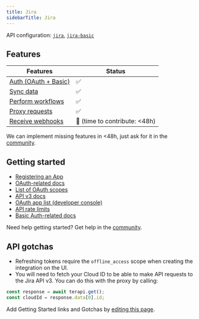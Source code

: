 ```yaml
---
title: Jira
sidebarTitle: Jira
---
```


API configuration: [`jira`](https://terapi.dev/providers.yaml), [`jira-basic`](https://terapi.dev/providers.yaml)

## Features

| Features | Status |
| - | - |
| [Auth (OAuth + Basic)](/integrate/guides/authorize-an-api) | ✅ |
| [Sync data](https://terapi.gitbook.io/terapi-api-explorer/integrate/guides/sync-data-from-an-api) | ✅ |
| [Perform workflows](https://terapi.gitbook.io/terapi-api-explorer/integrate/guides/perform-workflows-with-an-api) | ✅ |
| [Proxy requests](https://terapi.gitbook.io/terapi-api-explorer/integrate/guides/proxy-requests-to-an-api) | ✅ |
| [Receive webhooks](https://terapi.gitbook.io/terapi-api-explorer/integrate/guides/receive-webhooks-from-an-api) | 🚫 (time to contribute: &lt;48h) |

We can implement missing features in &lt;48h, just ask for it in the [community](https://terapi.dev/slack).

## Getting started

-   [Registering an App](https://developer.atlassian.com/cloud/confluence/oauth-2-3lo-apps/#enabling-oauth-2-0--3lo-)
-   [OAuth-related docs](https://developer.atlassian.com/cloud/confluence/oauth-2-3lo-apps)
-   [List of OAuth scopes](https://developer.atlassian.com/cloud/jira/platform/scopes-for-oauth-2-3LO-and-forge-apps/#classic-scopes)
-   [API v3 docs](https://developer.atlassian.com/cloud/jira/platform/rest/v3/intro/#about)
-   [OAuth app list (developer console)](https://developer.atlassian.com/console/myapps/)
-   [API rate limits](https://developer.atlassian.com/cloud/jira/platform/rate-limiting/)
-   [Basic Auth-related docs](https://developer.atlassian.com/cloud/jira/platform/basic-auth-for-rest-apis/)

Need help getting started? Get help in the [community](https://terapi.dev/slack).

## API gotchas

-   Refreshing tokens require the `offline_access` scope when creating the integration on the UI.
-   You will need to fetch your Cloud ID to be able to make API requests to the Jira API v3. You can do this with the proxy by calling:

```ts
const response = await terapi.get();
const cloudId = response.data[0].id;
```

Add Getting Started links and Gotchas by [editing this page](/integrate/guides/connect-an-api).
            
